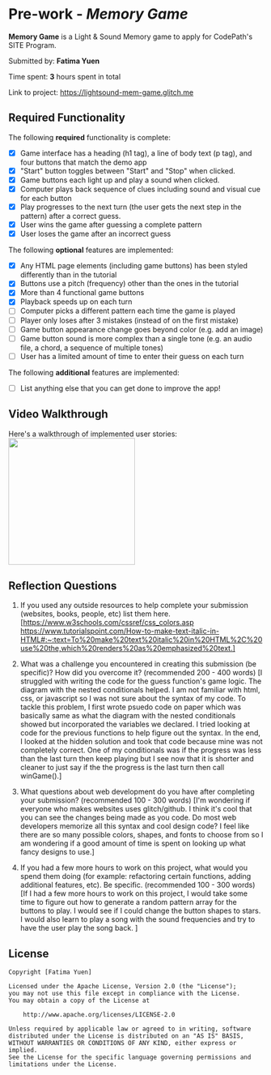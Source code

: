 # Pre-work - *Memory Game*

**Memory Game** is a Light & Sound Memory game to apply for CodePath's SITE Program. 

Submitted by: **Fatima Yuen**

Time spent: **3** hours spent in total

Link to project: https://lightsound-mem-game.glitch.me



## Required Functionality

The following **required** functionality is complete:

* [x] Game interface has a heading (h1 tag), a line of body text (p tag), and four buttons that match the demo app
* [x] "Start" button toggles between "Start" and "Stop" when clicked. 
* [x] Game buttons each light up and play a sound when clicked. 
* [x] Computer plays back sequence of clues including sound and visual cue for each button
* [x] Play progresses to the next turn (the user gets the next step in the pattern) after a correct guess. 
* [x] User wins the game after guessing a complete pattern
* [x] User loses the game after an incorrect guess

The following **optional** features are implemented:

* [x] Any HTML page elements (including game buttons) has been styled differently than in the tutorial
* [x] Buttons use a pitch (frequency) other than the ones in the tutorial
* [x] More than 4 functional game buttons
* [x] Playback speeds up on each turn
* [ ] Computer picks a different pattern each time the game is played
* [ ] Player only loses after 3 mistakes (instead of on the first mistake)
* [ ] Game button appearance change goes beyond color (e.g. add an image)
* [ ] Game button sound is more complex than a single tone (e.g. an audio file, a chord, a sequence of multiple tones)
* [ ] User has a limited amount of time to enter their guess on each turn

The following **additional** features are implemented:

- [ ] List anything else that you can get done to improve the app!

## Video Walkthrough

Here's a walkthrough of implemented user stories:
<img src="http://g.recordit.co/Of2t2lbOt8.gif" width=250><br>


## Reflection Questions
1. If you used any outside resources to help complete your submission (websites, books, people, etc) list them here. 
[https://www.w3schools.com/cssref/css_colors.asp 
https://www.tutorialspoint.com/How-to-make-text-italic-in-HTML#:~:text=To%20make%20text%20italic%20in%20HTML%2C%20use%20the,which%20renders%20as%20emphasized%20text.]

2. What was a challenge you encountered in creating this submission (be specific)? How did you overcome it? (recommended 200 - 400 words) 
[I struggled with writing the code for the guess function's game logic. The diagram with the nested conditionals helped. I am not familiar with 
html, css, or javascript so I was not sure about the syntax of my code. To tackle this problem, I first wrote psuedo code on paper which was basically 
same as what the diagram with the nested conditionals showed but incorporated the variables we declared. I tried looking at code for the previous functions to help figure out the syntax. 
In the end, I looked at the hidden solution and took that code because mine was not completely correct. One of my conditionals was if the progress was less than the last turn then keep
playing but I see now that it is shorter and cleaner to just say if the the progress is the last turn then call winGame().]

3. What questions about web development do you have after completing your submission? (recommended 100 - 300 words) 
[I'm wondering if everyone who makes websites uses glitch/github. I think it's cool that you can see the changes being made as you code. Do most web developers memorize all this syntax and cool design code?
I feel like there are so many possible colors, shapes, and fonts to choose from so I am wondering if a good amount of time is spent on looking up what fancy designs to use.]

4. If you had a few more hours to work on this project, what would you spend them doing (for example: refactoring certain functions, adding additional features, etc). Be specific. (recommended 100 - 300 words) 
[If I had a few more hours to work on this project, I would take some time to figure out how to generate a random pattern array for the buttons to play. I would see if I could change the button shapes to stars.
I would also learn to play a song with the sound frequencies and try to have the user play the song back. ]



## License

    Copyright [Fatima Yuen]

    Licensed under the Apache License, Version 2.0 (the "License");
    you may not use this file except in compliance with the License.
    You may obtain a copy of the License at

        http://www.apache.org/licenses/LICENSE-2.0

    Unless required by applicable law or agreed to in writing, software
    distributed under the License is distributed on an "AS IS" BASIS,
    WITHOUT WARRANTIES OR CONDITIONS OF ANY KIND, either express or implied.
    See the License for the specific language governing permissions and
    limitations under the License.
